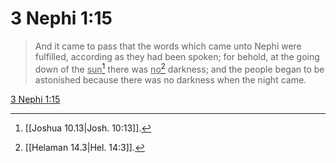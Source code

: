 # 3 Nephi 1:15

> And it came to pass that the words which came unto Nephi were fulfilled, according as they had been spoken; for behold, at the going down of the <u>sun</u>[^a] there was <u>no</u>[^b] darkness; and the people began to be astonished because there was no darkness when the night came.

[3 Nephi 1:15](https://www.churchofjesuschrist.org/study/scriptures/bofm/3-ne/1?lang=eng&id=p15#p15)


[^a]: [[Joshua 10.13|Josh. 10:13]].  
[^b]: [[Helaman 14.3|Hel. 14:3]].  
